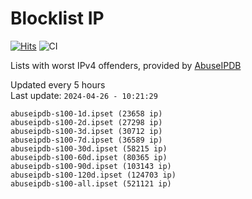 # Blocklist IP

[![Hits](https://hits.seeyoufarm.com/api/count/incr/badge.svg?url=https%3A%2F%2Fgithub.com%2Fborestad%2Fblocklist-ip%2F&count_bg=%2379C83D&title_bg=%23555555&icon=&icon_color=%23E7E7E7&title=hits&edge_flat=false)](https://hits.seeyoufarm.com)  ![CI](https://img.shields.io/github/workflow/status/borestad/blocklist-ip/CI?style=flat-square)

Lists with worst IPv4 offenders, provided by [AbuseIPDB](https://www.abuseipdb.com/)

<!-- FOOTER-PLACEHOLDER -->
Updated every 5 hours<br>
Last update: `2024-04-26 - 10:21:29`
```
abuseipdb-s100-1d.ipset (23658 ip)
abuseipdb-s100-2d.ipset (27298 ip)
abuseipdb-s100-3d.ipset (30712 ip)
abuseipdb-s100-7d.ipset (36589 ip)
abuseipdb-s100-30d.ipset (58215 ip)
abuseipdb-s100-60d.ipset (80365 ip)
abuseipdb-s100-90d.ipset (103143 ip)
abuseipdb-s100-120d.ipset (124703 ip)
abuseipdb-s100-all.ipset (521121 ip)
```
